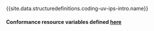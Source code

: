 {{site.data.structuredefinitions.coding-uv-ips-intro.name}}

#### Conformance resource variables defined [here](http://wiki.hl7.org/index.php?title=IG_Publisher_Documentation#Jekyll)
